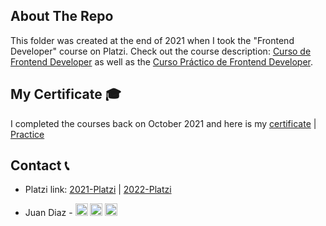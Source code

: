 <!-- ABOUT THE PROJECT -->

## About The Repo

This folder was created at the end of 2021 when I took the "Frontend Developer" course on Platzi. Check out the course description: [Curso de Frontend Developer](https://platzi.com/cursos/frontend-developer/) as well as the [Curso Práctico de Frontend Developer](https://platzi.com/cursos/frontend-developer-practico/).

<!-- CERTIFICATE -->

## My Certificate 🎓

I completed the courses back on October 2021 and here is my [certificate](https://platzi.com/p/DiazJuan/curso/2467-course/diploma/detalle/) | [Practice](https://platzi.com/p/DiazJuan/curso/2477-course/diploma/detalle/)

<!-- CONTACT -->

## Contact 📞

- Platzi link: [2021-Platzi](https://github.com/JuanPabloDiaz/2021-Platzi) | [2022-Platzi](https://github.com/JuanPabloDiaz/2022-Platzi)

- Juan Diaz - <a href="https://www.linkedin.com/in/juandiaz-col/" title="linkedin"><img src="https://www.freepnglogos.com/uploads/linkedin-social-media-logo-7.png" width="20" alt="linkedin" /></a>
  <a href="https://www.twitter.com/1diazdev" title="twitter"><img src="https://www.freepnglogos.com/uploads/twitter-logo-png/twitter-logo-vector-png-clipart-1.png" width="20" alt="twitter" /></a>
  <a href="mailto:jdiaz028@email.cpcc.edu" title="email"><img src="https://th.bing.com/th/id/R.c1788ceb22d4f2c44e1ebba0baa045f0?rik=Xgo0FJUU748GNQ&riu=http%3a%2f%2fwww.add-tek.com%2fwp-content%2fuploads%2f2019%2f05%2femail-icon.png&ehk=43jcVRhbG574owWTo3L146ImtAi%2b2i8D84wPIcvuyAc%3d&risl=&pid=ImgRaw&r=0" width="20" alt="email" /></a>

